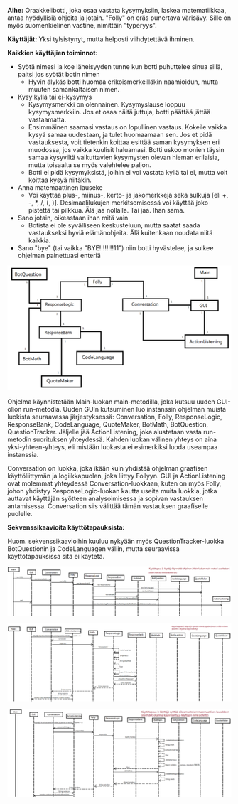 **Aihe:** Oraakkelibotti, joka osaa vastata kysymyksiin, laskea matematiikkaa, antaa hyödyllisiä ohjeita ja jotain. "Folly" on eräs punertava värisävy. Sille on myös suomenkielinen vastine, nimittäin "typeryys".

**Käyttäjät:** Yksi tylsistynyt, mutta helposti viihdytettävä ihminen.

**Kaikkien käyttäjien toiminnot:**

* Syötä nimesi ja koe läheisyyden tunne kun botti puhuttelee sinua sillä, paitsi jos syötät botin nimen
  * Hyvin älykäs botti huomaa erikoismerkeilläkin naamioidun, mutta muuten samankaltaisen nimen.
* Kysy kyllä tai ei-kysymys
  * Kysymysmerkki on olennainen. Kysymyslause loppuu kysymysmerkkiin. Jos et osaa näitä juttuja, botti päättää jättää vastaamatta.
  * Ensimmäinen saamasi vastaus on lopullinen vastaus. Kokeile vaikka kysyä samaa uudestaan, ja tulet huomaamaan sen. Jos et pidä vastauksesta, voit tietenkin koittaa esittää saman kysymyksen eri muodossa, jos vaikka kuulisit haluamasi. Botti uskoo monien täysin samaa kysyviltä vaikuttavien kysymysten olevan hieman erilaisia, mutta toisaalta se myös valehtelee paljon.
  * Botti ei pidä kysymyksistä, joihin ei voi vastata kyllä tai ei, mutta voit koittaa kysyä niitäkin.
* Anna matemaattinen lauseke
  * Voi käyttää plus-, miinus-, kerto- ja jakomerkkejä sekä sulkuja [eli +, -, *, /, (, )]. Desimaalilukujen merkitsemisessä voi käyttää joko pistettä tai pilkkua. Älä jaa nollalla. Tai jaa. Ihan sama.
* Sano jotain, oikeastaan ihan mitä vain
  * Botista ei ole syvälliseen keskusteluun, mutta saatat saada vastaukseksi hyviä elämänohjeita. Älä kuitenkaan noudata niitä kaikkia.
* Sano "bye" (tai vaikka "BYE!!!!!!!!11") niin botti hyvästelee, ja sulkee ohjelman painettuasi enteriä

![class diagram](luokkakaavio.png)

Ohjelma käynnistetään Main-luokan main-metodilla, joka kutsuu uuden GUI-olion run-metodia. Uuden GUIn kutsuminen luo instanssin ohjelman muista luokista seuraavassa järjestyksessä: Conversation, Folly, ResponseLogic, ResponseBank, CodeLanguage, QuoteMaker, BotMath, BotQuestion, QuestionTracker. Jäljelle jää ActionListening, joka alustetaan vasta run-metodin suorituksen yhteydessä. Kahden luokan välinen yhteys on aina yksi-yhteen-yhteys, eli mistään luokasta ei esimerkiksi luoda useampaa instanssia.

Conversation on luokka, joka ikään kuin yhdistää ohjelman graafisen käyttöliittymän ja logiikkapuolen, joka liittyy Follyyn. GUI ja ActionListening ovat molemmat yhteydessä Conversation-luokkaan, kuten on myös Folly, johon yhdistyy ResponseLogic-luokan kautta useita muita luokkia, jotka auttavat käyttäjän syötteen analysoimisessa ja sopivan vastauksen antamisessa. Conversation siis välittää tämän vastauksen graafiselle puolelle.

**Sekvenssikaavioita käyttötapauksista:**

Huom. sekvenssikaavioihin kuuluu nykyään myös QuestionTracker-luokka BotQuestionin ja CodeLanguagen väliin, mutta seuraavissa käyttötapauksissa sitä ei käytetä.

![1rd](kayttotapaus1.png)

![2st](kayttotapaus2.png)

![3nd](kayttotapaus3.png)
